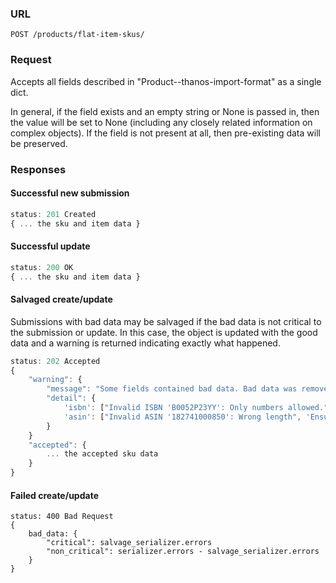 ### URL

```
POST /products/flat-item-skus/
```

### Request

Accepts all fields described in "Product--thanos-import-format" as a single dict.

In general, if the field exists and an empty string or None is passed in, then
the value will be set to None (including any closely related information on
complex objects).  If the field is not present at all, then pre-existing data
will be preserved.

### Responses

#### Successful new submission

```js
status: 201 Created
{ ... the sku and item data }
```

#### Successful update

```js
status: 200 OK
{ ... the sku and item data }
```

#### Salvaged create/update

Submissions with bad data may be salvaged if the bad data is not critical to
the submission or update.  In this case, the object is updated with the good
data and a warning is returned indicating exactly what happened.

```js
status: 202 Accepted
{
    "warning": {
        "message": "Some fields contained bad data. Bad data was removed and remaining fields successfully submitted.
        "detail": {
            'isbn': ["Invalid ISBN 'B0052P23YY': Only numbers allowed."],
            'asin': ["Invalid ASIN '182741000850': Wrong length", 'Ensure this field has no more than 10 characters.']
        }
    }
    "accepted": {
        ... the accepted sku data
    }
}
```

#### Failed create/update

```
status: 400 Bad Request
{
    bad_data: {
        "critical": salvage_serializer.errors
        "non_critical": serializer.errors - salvage_serializer.errors
    }
}
```
